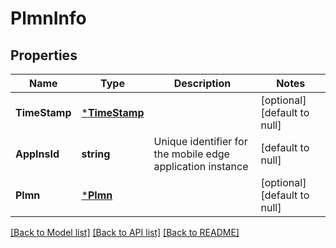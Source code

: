 # PlmnInfo

## Properties
Name | Type | Description | Notes
------------ | ------------- | ------------- | -------------
**TimeStamp** | [***TimeStamp**](TimeStamp.md) |  | [optional] [default to null]
**AppInsId** | **string** | Unique identifier for the mobile edge application instance | [default to null]
**Plmn** | [***Plmn**](Plmn.md) |  | [optional] [default to null]

[[Back to Model list]](../README.md#documentation-for-models) [[Back to API list]](../README.md#documentation-for-api-endpoints) [[Back to README]](../README.md)


